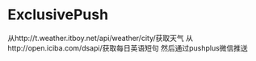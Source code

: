 # ExclusivePush
从http://t.weather.itboy.net/api/weather/city/获取天气
从http://open.iciba.com/dsapi/获取每日英语短句
然后通过pushplus微信推送
